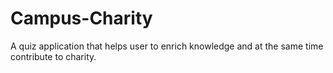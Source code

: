 # Campus-Charity
A quiz application that helps user to enrich knowledge and at the same time contribute to charity.
